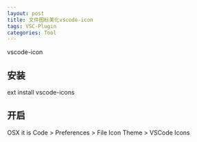 ```yaml
---
layout: post
title: 文件图标美化vscode-icon
tags: VSC-Plugin
categories: Tool
---
```



vscode-icon


## 安装
ext install vscode-icons



## 开启
OSX it is Code \> Preferences \> File Icon Theme \> VSCode Icons